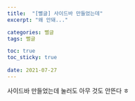 ```yaml
---
title:  "[뻘글] 사이드바 만들었는데"
excerpt: "왜 안돼..."

categories: 뻘글
tags: 뻘글

toc: true
toc_sticky: true
 
date: 2021-07-27
---
```


사이드바 만들었는데 눌러도 아무 것도 안뜬다 ㅎ
